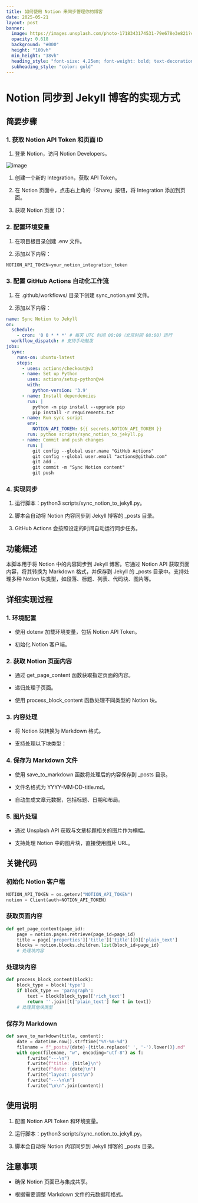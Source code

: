 ```yaml
---
title: 如何使用 Notion 来同步管理你的博客
date: 2025-05-21
layout: post
banner:
  image: https://images.unsplash.com/photo-1718343174531-79e678e3e821?crop=entropy&cs=tinysrgb&fit=max&fm=jpg&ixid=M3w2OTIwMzJ8MHwxfHJhbmRvbXx8fHx8fHx8fDE3NDc4NTkwMDJ8&ixlib=rb-4.1.0&q=80&w=1080
  opacity: 0.618
  background: "#000"
  height: "100vh"
  min_height: "38vh"
  heading_style: "font-size: 4.25em; font-weight: bold; text-decoration: underline"
  subheading_style: "color: gold"
---
```


# Notion 同步到 Jekyll 博客的实现方式

## 简要步骤

### 1. 获取 Notion API Token 和页面 ID

1. 登录 Notion，访问 Notion Developers。

![image](https://prod-files-secure.s3.us-west-2.amazonaws.com/a7a0cc5a-89b9-4cda-8686-1fba0ca52f40/d19c1afe-dea5-4312-9333-786b0ba83054/image.png?X-Amz-Algorithm=AWS4-HMAC-SHA256&X-Amz-Content-Sha256=UNSIGNED-PAYLOAD&X-Amz-Credential=ASIAZI2LB46653HP76UC%2F20250521%2Fus-west-2%2Fs3%2Faws4_request&X-Amz-Date=20250521T202322Z&X-Amz-Expires=3600&X-Amz-Security-Token=IQoJb3JpZ2luX2VjEAwaCXVzLXdlc3QtMiJHMEUCIEjg8aR9ixURT5cc8dbNt5oMJKDy6dqmpoybpG03wxvGAiEA7aSvBwun4qqD3N6JmpcVyalcS47c9r%2F5hBV0XQyX%2FPoqiAQIxf%2F%2F%2F%2F%2F%2F%2F%2F%2F%2FARAAGgw2Mzc0MjMxODM4MDUiDCAqUfQvff57GItlkircA%2BP92aZWrJOPy9UMuha7pcTUFTWkbWbciV1%2FwPMoENmuYhHDvndH5y2Ln2IlpLCxz18goB%2BOIkj6ZJTpPE23W5O2I2b6c04fjzMe60%2F3Gpu4n%2Blnrmt2pAxHyEjRk5EejIhUbMgHTUGDGxYRPwpUCI6X7sS1EUyu7HIkZWkQxP6AUvhwhz8BSOrve596QYG0e9ADLEnrE14geQgM5L70xgh7qrUmEobEmlCctaKXp2YF2nQkMydX%2FX6tmnOGSNlz3E334ktcIGm0Hwx%2BLLWH2xg5zdICVuGQRJUrAdhEKqcgheoOooyr4L6Sj2S%2BACiVP02vJe6TpdVaWkF8CI8KBs8p0UTnxcJa4v3vfAKyHZdttOdMCp2WTXS7qt7ryjtbhrVk6wbgJVVZYuInYc5ZN0HZzGEkpy9IK4K9JMirsT54Ll03q3eahPcOFAaHxWAc0MDvMuxPr1YuGNOs3PTSVmdVJQm1JAT0qmFh1WPmvLP%2Fjb3OTfEEKsQBaLOYJr3OX1wWPmlVruTOTePJkyGTg6zuvRVNx3Jj%2BysBcGF%2BN%2B9oobl2icU7YWWusDN9YU0TEjOp4lY6ie%2F0H8mIkj4gCzOGZ0e2SsQs7Iw3egKGWIplRsj1o2tCERdF4yJpMKPXuMEGOqUBq0h04G%2BVTV3Grb63xt6rlsiNi0ff1ONZ0fA7ad76K4or5vBIUCsISUknxC3YNVDWcO1%2BZ%2FkYEYVkAJ3S3jhSkvs3FiFZM%2BpAXYAg%2B4v47%2F99wDLc2a3SPlKj6XPnuhJ4ut5Jbmkb%2BBUN2ZukzOuiF%2Bae91G1fpBFAo26YcuLC3wJxr%2FYXBoL3i%2BcZafDYh1EGtCd9EgpCQZqsijeY%2FyWd61SfJ6U&X-Amz-Signature=6dd03b09164687b2949be5d3b0a5db64b97a812a75d9a93ac60966060c7ece4b&X-Amz-SignedHeaders=host&x-id=GetObject)

1. 创建一个新的 Integration，获取 API Token。

1. 在 Notion 页面中，点击右上角的「Share」按钮，将 Integration 添加到页面。

1. 获取 Notion 页面 ID：


### 2. 配置环境变量

1. 在项目根目录创建 .env 文件。

1. 添加以下内容：

```javascript
NOTION_API_TOKEN=your_notion_integration_token
```

### 3. 配置 GitHub Actions 自动化工作流

1. 在 .github/workflows/ 目录下创建 sync_notion.yml 文件。

1. 添加以下内容：

```yaml
name: Sync Notion to Jekyll
on:
  schedule:
    - cron: '0 0 * * *' # 每天 UTC 时间 00:00（北京时间 08:00）运行
  workflow_dispatch: # 支持手动触发
jobs:
  sync:
    runs-on: ubuntu-latest
    steps:
      - uses: actions/checkout@v3
      - name: Set up Python
        uses: actions/setup-python@v4
        with:
          python-version: '3.9'
      - name: Install dependencies
        run: |
          python -m pip install --upgrade pip
          pip install -r requirements.txt
      - name: Run sync script
        env:
          NOTION_API_TOKEN: ${{ secrets.NOTION_API_TOKEN }}
        run: python scripts/sync_notion_to_jekyll.py
      - name: Commit and push changes
        run: |
          git config --global user.name "GitHub Actions"
          git config --global user.email "actions@github.com"
          git add .
          git commit -m "Sync Notion content"
          git push
```

### 4. 实现同步

1. 运行脚本：python3 scripts/sync_notion_to_jekyll.py。

1. 脚本会自动将 Notion 内容同步到 Jekyll 博客的 _posts 目录。

1. GitHub Actions 会按照设定的时间自动运行同步任务。

## 功能概述

本脚本用于将 Notion 中的内容同步到 Jekyll 博客。它通过 Notion API 获取页面内容，将其转换为 Markdown 格式，并保存到 Jekyll 的 _posts 目录中。支持处理多种 Notion 块类型，如段落、标题、列表、代码块、图片等。

## 详细实现过程

### 1. 环境配置

- 使用 dotenv 加载环境变量，包括 Notion API Token。

- 初始化 Notion 客户端。

### 2. 获取 Notion 页面内容

- 通过 get_page_content 函数获取指定页面的内容。

- 递归处理子页面。

- 使用 process_block_content 函数处理不同类型的 Notion 块。

### 3. 内容处理

- 将 Notion 块转换为 Markdown 格式。

- 支持处理以下块类型：


### 4. 保存为 Markdown 文件

- 使用 save_to_markdown 函数将处理后的内容保存到 _posts 目录。

- 文件名格式为 YYYY-MM-DD-title.md。

- 自动生成文章元数据，包括标题、日期和布局。

### 5. 图片处理

- 通过 Unsplash API 获取与文章标题相关的图片作为横幅。

- 支持处理 Notion 中的图片块，直接使用图片 URL。

## 关键代码

### 初始化 Notion 客户端

```python
NOTION_API_TOKEN = os.getenv("NOTION_API_TOKEN")
notion = Client(auth=NOTION_API_TOKEN)
```

### 获取页面内容

```python
def get_page_content(page_id):
    page = notion.pages.retrieve(page_id=page_id)
    title = page['properties']['title']['title'][0]['plain_text']
    blocks = notion.blocks.children.list(block_id=page_id)
    # 处理块内容
```

### 处理块内容

```python
def process_block_content(block):
    block_type = block['type']
    if block_type == 'paragraph':
        text = block[block_type]['rich_text']
        return ''.join([t['plain_text'] for t in text])
    # 处理其他块类型
```

### 保存为 Markdown

```python
def save_to_markdown(title, content):
    date = datetime.now().strftime("%Y-%m-%d")
    filename = f"_posts/{date}-{title.replace(' ', '-').lower()}.md"
    with open(filename, "w", encoding="utf-8") as f:
        f.write("---\n")
        f.write(f"title: {title}\n")
        f.write(f"date: {date}\n")
        f.write("layout: post\n")
        f.write("---\n\n")
        f.write("\n\n".join(content))
```

## 使用说明

1. 配置 Notion API Token 和环境变量。

1. 运行脚本：python3 scripts/sync_notion_to_jekyll.py。

1. 脚本会自动将 Notion 内容同步到 Jekyll 博客的 _posts 目录。

## 注意事项

- 确保 Notion 页面已与集成共享。

- 根据需要调整 Markdown 文件的元数据和格式。